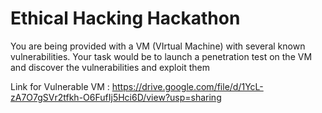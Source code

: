 # Ethical Hacking Hackathon

You are being provided with a VM (VIrtual Machine) with several known vulnerabilities. Your task would be to launch a penetration test on the VM and discover the vulnerabilities and exploit them

Link for Vulnerable VM : https://drive.google.com/file/d/1YcL-zA7O7gSVr2tfkh-O6FufIj5Hci6D/view?usp=sharing
